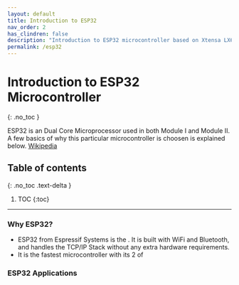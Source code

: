 ```yaml
---
layout: default
title: Introduction to ESP32
nav_order: 2
has_clindren: false
description: "Introduction to ESP32 microcontroller based on Xtensa LX6 microprocessor @ 240 MHz."
permalink: /esp32
---
```


# Introduction to ESP32 Microcontroller
{: .no_toc }


ESP32 is an Dual Core Microprocessor used in both Module I and Module II. A few basics of why this particular microcontroller is choosen is explained below.
[Wikipedia](https://en.wikipedia.org/wiki/ESP32)


## Table of contents
{: .no_toc .text-delta }

1. TOC
{:toc}

---

### Why ESP32?

- ESP32 from Espressif Systems is the . It is built with WiFi and Bluetooth, and handles the TCP/IP Stack without any extra hardware requirements.
- It is the fastest microcontroller with its 2 of 


### ESP32 Applications

